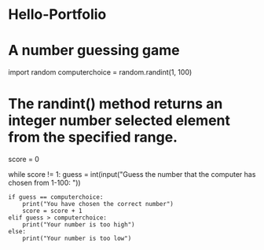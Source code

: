 # Hello-Portfolio
# A number guessing game

import random 
computerchoice = random.randint(1, 100)
# The randint() method returns an integer number selected element from the specified range.
score = 0

while score != 1:
    guess = int(input("Guess the number that the computer has chosen from 1-100: "))
    
    if guess == computerchoice:
        print("You have chosen the correct number")
        score = score + 1 
    elif guess > computerchoice:
        print("Your number is too high")
    else:
        print("Your number is too low")
